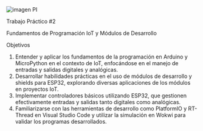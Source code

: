 <img src="C:\Users\Usuario\Documents\ISPC\Proyecto Integrador 1" alt="imagen PI">

Trabajo Práctico #2

Fundamentos de Programación IoT y Módulos de Desarrollo

Objetivos

1. Entender y aplicar los fundamentos de la programación en Arduino y MicroPython en el contexto de IoT, enfocándose en el manejo de entradas y salidas digitales y analógicas.
2. Desarrollar habilidades prácticas en el uso de módulos de desarrollo y shields para ESP32, explorando diversas aplicaciones de los módulos en proyectos IoT.
3. Implementar controladores básicos utilizando ESP32, que gestionen efectivamente entradas y salidas tanto digitales como analógicas.
4. Familiarizarse con las herramientas de desarrollo como PlatformIO y RT-Thread en Visual Studio Code y utilizar la simulación en Wokwi para validar los programas desarrollados.
